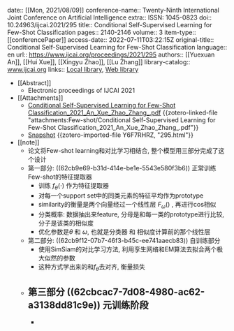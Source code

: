 date:: [[Mon, 2021/08/09]]
conference-name:: Twenty-Ninth International Joint Conference on Artificial Intelligence
extra:: ISSN: 1045-0823
doi:: 10.24963/ijcai.2021/295
title:: Conditional Self-Supervised Learning for Few-Shot Classification
pages:: 2140-2146
volume:: 3
item-type:: [[conferencePaper]]
access-date:: 2022-07-11T03:22:15Z
original-title:: Conditional Self-Supervised Learning for Few-Shot Classification
language:: en
url:: https://www.ijcai.org/proceedings/2021/295
authors:: [[Yuexuan An]], [[Hui Xue]], [[Xingyu Zhao]], [[Lu Zhang]]
library-catalog:: www.ijcai.org
links:: [Local library](zotero://select/library/items/N3PBV23T), [Web library](https://www.zotero.org/users/9034808/items/N3PBV23T)

- [[Abstract]]
	- Electronic proceedings of IJCAI 2021
- [[Attachments]]
	- [Conditional Self-Supervised Learning for Few-Shot Classification_2021_An_Xue_Zhao_Zhang_.pdf](zotero://select/library/items/RBVAQ7EP) {{zotero-linked-file "attachments:Few-shot/Conditional Self-Supervised Learning for Few-Shot Classification_2021_An_Xue_Zhao_Zhang_.pdf"}}
	- [Snapshot](https://www.ijcai.org/proceedings/2021/295) {{zotero-imported-file Y6F7RHRZ, "295.html"}}
- [[note]]
	- 论文将Few-shot learning和对比学习相结合, 整个模型用三部分完成了这个设计
	- 第一部分: ((62cb9e69-b31d-414e-be1e-5543e580f3b6)) 正常训练Few-shot的特征提取器
		- 训练 $f_\theta(\cdot)$ 作为特征提取器
		- 对每一个support set中的同类元素的特征平均作为prototype
		- similarity的衡量是两个向量经过一个线性层 $F_\omega()$ , 再进行cos相似
		- 分类概率: 数据抽出来feature, 分母是和每一类的prototype进行比较, 分子是该类的相似度
		- 优化参数是$\theta$ 和 $\omega$, 也就是分类器 和 相似度计算前的那个线性层
	- 第二部分: ((62cb9f12-07b7-46f3-b45c-ee741aaecb83)) 自训练部分
		- 使用SimSiam的对比学习方法, 利用孪生网络和EM算法去拟合两个极大似然的参数
		- 这种方式学出来的和$f_\theta$去对齐, 衡量损失
	- 第三部分 ((62cbcac7-7d08-4980-ac62-a3138dd81c9e)) 元训练阶段
		-
		-